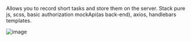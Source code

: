  Allows you to record short tasks and store them on the server.
 Stack pure js, scss, basic authorization mockApi(as back-end), axios, handlebars templates.

![image](https://user-images.githubusercontent.com/92175747/185326634-d4b6b0a9-0a94-4152-a8e5-82deff334e57.png)
